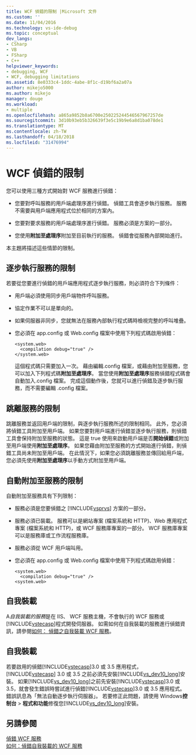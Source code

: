 ```yaml
---
title: WCF 偵錯的限制 |Microsoft 文件
ms.custom: ''
ms.date: 11/04/2016
ms.technology: vs-ide-debug
ms.topic: conceptual
dev_langs:
- CSharp
- VB
- FSharp
- C++
helpviewer_keywords:
- debugging, WCF
- WCF, debugging limitations
ms.assetid: 8e0333c4-1ddc-4abe-8f1c-d19bf6a2a07a
author: mikejo5000
ms.author: mikejo
manager: douge
ms.workload:
- multiple
ms.openlocfilehash: a865a9852b8a6700e250225244546567967257de
ms.sourcegitcommit: 3d10b93eb5b326639f3e5c19b9e6a8d1ba078de1
ms.translationtype: MT
ms.contentlocale: zh-TW
ms.lasthandoff: 04/18/2018
ms.locfileid: "31476994"
---
```

# <a name="limitations-on-wcf-debugging"></a>WCF 偵錯的限制
您可以使用三種方式開始對 WCF 服務進行偵錯：  
  
-   您要對呼叫服務的用戶端處理序進行偵錯。 偵錯工具會逐步執行服務。 服務不需要與用戶端應用程式位於相同的方案內。  
  
-   您要對要求服務的用戶端處理序進行偵錯。 服務必須是方案的一部分。  
  
-   您使用**附加至處理序**附加至目前執行的服務。 偵錯會從服務內部開始進行。  
  
 本主題將描述這些情節的限制。  
  
## <a name="limitations-on-stepping-into-a-service"></a>逐步執行服務的限制  
 若要從您要進行偵錯的用戶端應用程式逐步執行服務，則必須符合下列條件：  
  
-   用戶端必須使用同步用戶端物件呼叫服務。  
  
-   協定作業不可以是單向的。  
  
-   如果伺服器非同步，您就無法在服務內部執行程式碼時檢視完整的呼叫堆疊。  
  
-   您必須在 app.config 或 Web.config 檔案中使用下列程式碼啟用偵錯：  
  
    ```  
    <system.web>  
      <compilation debug="true" />  
    </system.web>  
    ```  
  
     這個程式碼只需要加入一次。 藉由編輯.config 檔案，或藉由附加至服務，您可以加入下列程式碼**附加至處理序**。 當您使用**附加至處理序**服務偵錯程式碼會自動加入.config 檔案。 完成這個動作後，您就可以進行偵錯及逐步執行服務，而不需要編輯 .config 檔案。  
  
## <a name="limitations-on-stepping-out-of-a-service"></a>跳離服務的限制  
 跳離服務並返回用戶端的限制，與逐步執行服務所述的限制相同。 此外，您必須將偵錯工具附加至用戶端。 如果您要對用戶端進行偵錯並逐步執行服務，則偵錯工具會保持附加至服務的狀態。 這是 true 使用來啟動用戶端是否**開始偵錯**或附加至用戶端使用**附加至處理序**。 如果您藉由附加至服務的方式開始進行偵錯，則偵錯工具尚未附加至用戶端。 在此情況下，如果您必須跳離服務並傳回給用戶端，您必須先使用**附加至處理序**以手動方式附加至用戶端。  
  
## <a name="limitations-on-automatic-attach-to-a-service"></a>自動附加至服務的限制  
 自動附加至服務具有下列限制：  
  
-   服務必須是您要偵錯之 [!INCLUDE[vsprvs](../code-quality/includes/vsprvs_md.md)] 方案的一部分。  
  
-   服務必須已裝載。 服務可以是網站專案 (檔案系統和 HTTP)、Web 應用程式專案 (檔案系統和 HTTP)，或 WCF 服務庫專案的一部分。 WCF 服務庫專案可以是服務庫或工作流程服務庫。  
  
-   服務必須從 WCF 用戶端叫用。  
  
-   您必須在 app.config 或 Web.config 檔案中使用下列程式碼啟用偵錯：  
  
    ```  
    <system.web>  
      <compilation debug="true" />  
    <system.web>  
    ```  
  
## <a name="self-hosting"></a>自我裝載  
 A*自我裝載的服務*是在 IIS、 WCF 服務主機，不會執行的 WCF 服務或[!INCLUDE[vstecasp](../code-quality/includes/vstecasp_md.md)]程式開發伺服器。 如需如何在自我裝載的服務進行偵錯資訊，請參閱[如何： 偵錯之自我裝載 WCF 服務](../debugger/how-to-debug-a-self-hosted-wcf-service.md)。  
  
## <a name="self-hosting"></a>自我裝載  
 若要啟用的偵錯[!INCLUDE[vstecasp](../code-quality/includes/vstecasp_md.md)]3.0 或 3.5 應用程式， [!INCLUDE[vstecasp](../code-quality/includes/vstecasp_md.md)] 3.0 或 3.5 之前必須先安裝[!INCLUDE[vs_dev10_long](../code-quality/includes/vs_dev10_long_md.md)]安裝。 如果[!INCLUDE[vs_dev10_long](../code-quality/includes/vs_dev10_long_md.md)]之前先安裝[!INCLUDE[vstecasp](../code-quality/includes/vstecasp_md.md)]3.0 或 3.5，就會發生錯誤時嘗試進行偵錯[!INCLUDE[vstecasp](../code-quality/includes/vstecasp_md.md)]3.0 或 3.5 應用程式。 錯誤訊息為「無法自動逐步執行伺服器」。 若要修正此問題，請使用 Windows**控制台** > **程式和功能**修復您[!INCLUDE[vs_dev10_long](../code-quality/includes/vs_dev10_long_md.md)]安裝。  
  
## <a name="see-also"></a>另請參閱  
 [偵錯 WCF 服務](../debugger/debugging-wcf-services.md)   
 [如何：偵錯自我裝載的 WCF 服務](../debugger/how-to-debug-a-self-hosted-wcf-service.md)